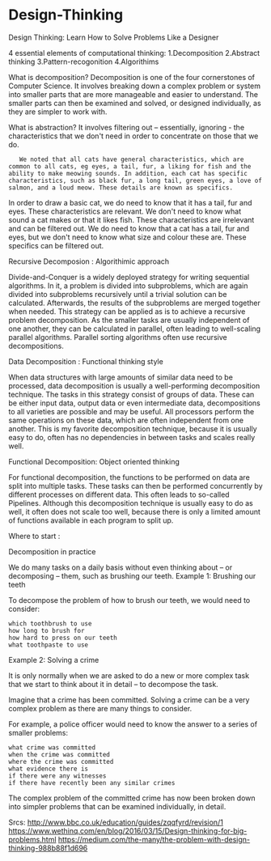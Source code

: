 # Design-Thinking


Design Thinking: Learn How to Solve Problems Like a Designer

4 essential elements of computational thinking:
   1.Decomposition
   2.Abstract thinking
   3.Pattern-recogonition
   4.Algorithims

What is decomposition?
     Decomposition is one of the four cornerstones of Computer Science. It involves breaking down a complex problem or system into smaller parts that are more manageable and easier to understand. The smaller parts can then be examined and solved, or designed individually, as they are simpler to work with.

What is abstraction?
      It involves filtering out – essentially, ignoring - the characteristics that we don't need in order to concentrate on those that we do.
       
       We noted that all cats have general characteristics, which are common to all cats, eg eyes, a tail, fur, a liking for fish and the ability to make meowing sounds. In addition, each cat has specific characteristics, such as black fur, a long tail, green eyes, a love of salmon, and a loud meow. These details are known as specifics.

In order to draw a basic cat, we do need to know that it has a tail, fur and eyes. These characteristics are relevant. We don't need to know what sound a cat makes or that it likes fish. These characteristics are irrelevant and can be filtered out. We do need to know that a cat has a tail, fur and eyes, but we don't need to know what size and colour these are. These specifics can be filtered out.


Recursive Decomposion : Algorithimic approach

Divide-and-Conquer is a widely deployed strategy for writing sequential algorithms. In it, a problem is divided into subproblems, which are again divided into subproblems recursively until a trivial solution can be calculated. Afterwards, the results of the subproblems are merged together when needed. This strategy can be applied as is to achieve a recursive problem decomposition. As the smaller tasks are usually independent of one another, they can be calculated in parallel, often leading to well-scaling parallel algorithms. Parallel sorting algorithms often use recursive decompositions.

Data Decomposition : Functional thinking style

When data structures with large amounts of similar data need to be processed, data decomposition is usually a well-performing decomposition technique. The tasks in this strategy consist of groups of data. These can be either input data, output data or even intermediate data, decompositions to all varieties are possible and may be useful. All processors perform the same operations on these data, which are often independent from one another. This is my favorite decomposition technique, because it is usually easy to do, often has no dependencies in between tasks and scales really well.

Functional Decomposition: Object oriented thinking

For functional decomposition, the functions to be performed on data are split into multiple tasks. These tasks can then be performed concurrently by different processes on different data. This often leads to so-called Pipelines. Although this decomposition technique is usually easy to do as well, it often does not scale too well, because there is only a limited amount of functions available in each program to split up.

Where to start :

Decomposition in practice

We do many tasks on a daily basis without even thinking about – or decomposing – them, such as brushing our teeth.
Example 1: Brushing our teeth

To decompose the problem of how to brush our teeth, we would need to consider:

    which toothbrush to use
    how long to brush for
    how hard to press on our teeth
    what toothpaste to use

Example 2: Solving a crime

It is only normally when we are asked to do a new or more complex task that we start to think about it in detail – to decompose the task.

Imagine that a crime has been committed. Solving a crime can be a very complex problem as there are many things to consider.

For example, a police officer would need to know the answer to a series of smaller problems:

    what crime was committed
    when the crime was committed
    where the crime was committed
    what evidence there is
    if there were any witnesses
    if there have recently been any similar crimes

The complex problem of the committed crime has now been broken down into simpler problems that can be examined individually, in detail.

















Srcs:
http://www.bbc.co.uk/education/guides/zqqfyrd/revision/1
https://www.wethinq.com/en/blog/2016/03/15/Design-thinking-for-big-problems.html
https://medium.com/the-many/the-problem-with-design-thinking-988b88f1d696
